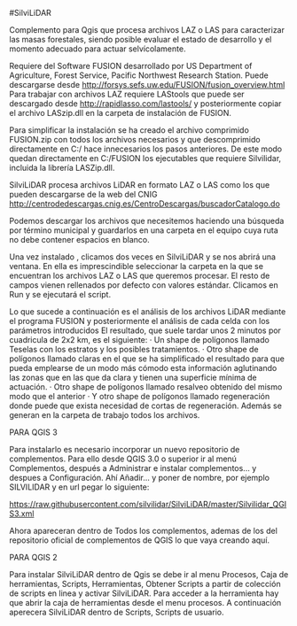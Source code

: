 #SilviLiDAR


Complemento para Qgis que procesa archivos LAZ o LAS para caracterizar las masas forestales, siendo posible evaluar el estado de desarrollo y el momento adecuado para actuar selvícolamente.

Requiere del Software FUSION desarrollado por US Department of Agriculture, Forest Service, Pacific Northwest Research Station. Puede descargarse desde http://forsys.sefs.uw.edu/FUSION/fusion_overview.html
Para trabajar con archivos LAZ requiere LAStools que puede ser descargado desde http://rapidlasso.com/lastools/ y posteriormente copiar el archivo LASzip.dll en la carpeta de instalación de FUSION.

Para simplificar la instalación se ha creado el archivo comprimido FUSION.zip con todos los archivos necesarios y que descomprimido directamente en C:/ hace innecesarios los pasos anteriores. De este modo quedan directamente en C:/FUSION los ejecutables que requiere Silvilidar, incluida la librería LASZip.dll.


SilviLiDAR procesa archivos LiDAR en formato LAZ o LAS como los que pueden descargarse de la web del CNIG
http://centrodedescargas.cnig.es/CentroDescargas/buscadorCatalogo.do

Podemos descargar los archivos que necesitemos haciendo una búsqueda por término municipal y guardarlos en una carpeta en el equipo cuya ruta no debe contener espacios en blanco.

Una vez instalado , clicamos dos veces en SilviLiDAR y se nos abrirá una ventana. En ella es imprescindible seleccionar la carpeta en la que se encuentran los archivos LAZ o LAS que queremos procesar.
El resto de campos vienen rellenados por defecto con valores estándar.
Clicamos en Run y se ejecutará el script.

Lo que sucede a continuación es el análisis de los archivos LiDAR mediante el programa FUSION y posteriormente el análisis de cada celda con los parámetros introducidos 
El resultado, que suele tardar unos 2 minutos por cuadricula de 2x2 km, es el siguiente:
· Un shape de polígonos llamado Teselas con los estratos y los posibles tratamientos.
· Otro shape de polígonos llamado claras en el que se ha simplificado el resultado para que pueda emplearse de un modo más cómodo esta información aglutinando las zonas que en las que da clara y tienen una superficie mínima de actuación.
· Otro shape de polígonos llamado resalveo obtenido del mismo modo que el anterior
· Y otro shape de polígonos llamado regeneración donde puede que exista necesidad de cortas de regeneración.
Además se generan en la carpeta de trabajo todos los archivos.

PARA QGIS 3

Para instalarlo es necesario incorporar un nuevo repositorio de complementos. Para ello desde QGIS 3.0 o superior ir al menú Complementos, después a Administrar e instalar complementos... y despues a Configuración. Ahí Añadir... y poner de nombre, por ejemplo SILVILIDAR y en url pegar lo siguiente:

https://raw.githubusercontent.com/silvilidar/SilviLiDAR/master/Silvilidar_QGIS3.xml

Ahora apareceran dentro de Todos los complementos, ademas de los del repositorio oficial de complementos de QGIS lo que vaya creando aquí.

PARA QGIS 2

Para instalar SilviLiDAR dentro de Qgis se debe ir al menu Procesos, Caja de herramientas, Scripts, Herramientas, Obtener Scripts a partir de colección de scripts en linea y activar SilviLiDAR.
Para acceder a la herramienta hay que abrir la caja de herramientas desde el menu procesos. A continuación aperecera SilviLiDAR dentro de Scripts, Scripts de usuario.

